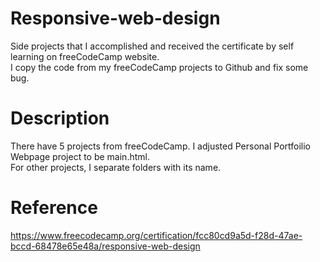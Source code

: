 # Responsive-web-design
Side projects that I accomplished and received the certificate by self learning on freeCodeCamp website.<br />
I copy the code from my freeCodeCamp projects to Github and fix some bug.

# Description
There have 5 projects from freeCodeCamp. I adjusted Personal Portfoilio Webpage project to be main.html.<br />
For other projects, I separate folders with its name.

# Reference
https://www.freecodecamp.org/certification/fcc80cd9a5d-f28d-47ae-bccd-68478e65e48a/responsive-web-design

